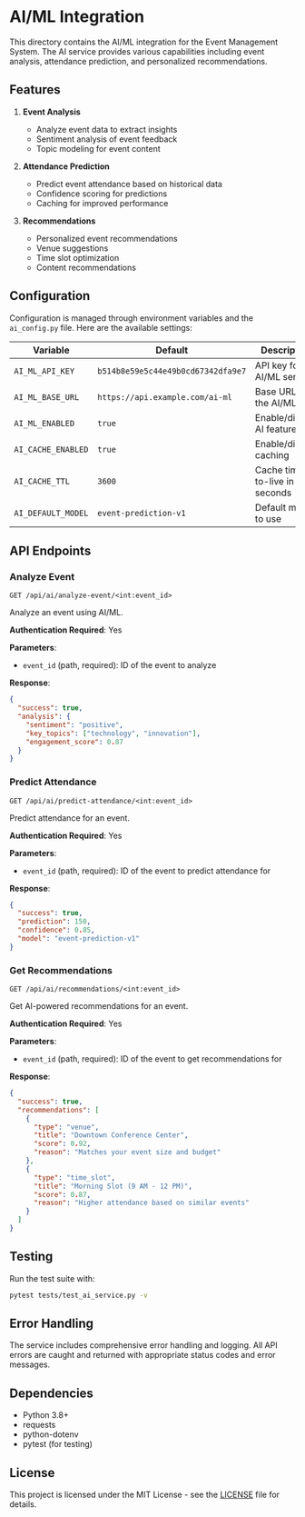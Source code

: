 # AI/ML Integration

This directory contains the AI/ML integration for the Event Management System. The AI service provides various capabilities including event analysis, attendance prediction, and personalized recommendations.

## Features

1. **Event Analysis**
   - Analyze event data to extract insights
   - Sentiment analysis of event feedback
   - Topic modeling for event content

2. **Attendance Prediction**
   - Predict event attendance based on historical data
   - Confidence scoring for predictions
   - Caching for improved performance

3. **Recommendations**
   - Personalized event recommendations
   - Venue suggestions
   - Time slot optimization
   - Content recommendations

## Configuration

Configuration is managed through environment variables and the `ai_config.py` file. Here are the available settings:

| Variable | Default | Description |
|----------|---------|-------------|
| `AI_ML_API_KEY` | `b514b8e59e5c44e49b0cd67342dfa9e7` | API key for the AI/ML service |
| `AI_ML_BASE_URL` | `https://api.example.com/ai-ml` | Base URL for the AI/ML API |
| `AI_ML_ENABLED` | `true` | Enable/disable AI features |
| `AI_CACHE_ENABLED` | `true` | Enable/disable caching |
| `AI_CACHE_TTL` | `3600` | Cache time-to-live in seconds |
| `AI_DEFAULT_MODEL` | `event-prediction-v1` | Default model to use |

## API Endpoints

### Analyze Event

```
GET /api/ai/analyze-event/<int:event_id>
```

Analyze an event using AI/ML.

**Authentication Required**: Yes

**Parameters**:
- `event_id` (path, required): ID of the event to analyze

**Response**:
```json
{
  "success": true,
  "analysis": {
    "sentiment": "positive",
    "key_topics": ["technology", "innovation"],
    "engagement_score": 0.87
  }
}
```

### Predict Attendance

```
GET /api/ai/predict-attendance/<int:event_id>
```

Predict attendance for an event.

**Authentication Required**: Yes

**Parameters**:
- `event_id` (path, required): ID of the event to predict attendance for

**Response**:
```json
{
  "success": true,
  "prediction": 150,
  "confidence": 0.85,
  "model": "event-prediction-v1"
}
```

### Get Recommendations

```
GET /api/ai/recommendations/<int:event_id>
```

Get AI-powered recommendations for an event.

**Authentication Required**: Yes

**Parameters**:
- `event_id` (path, required): ID of the event to get recommendations for

**Response**:
```json
{
  "success": true,
  "recommendations": [
    {
      "type": "venue",
      "title": "Downtown Conference Center",
      "score": 0.92,
      "reason": "Matches your event size and budget"
    },
    {
      "type": "time_slot",
      "title": "Morning Slot (9 AM - 12 PM)",
      "score": 0.87,
      "reason": "Higher attendance based on similar events"
    }
  ]
}
```

## Testing

Run the test suite with:

```bash
pytest tests/test_ai_service.py -v
```

## Error Handling

The service includes comprehensive error handling and logging. All API errors are caught and returned with appropriate status codes and error messages.

## Dependencies

- Python 3.8+
- requests
- python-dotenv
- pytest (for testing)

## License

This project is licensed under the MIT License - see the [LICENSE](LICENSE) file for details.
